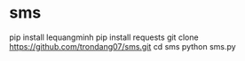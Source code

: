 # sms
pip install lequangminh
pip install requests
git clone https://github.com/trondang07/sms.git
cd sms
python sms.py

